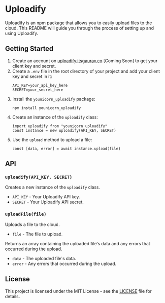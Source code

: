 # Uploadify

Uploadify is an npm package that allows you to easily upload files to the cloud. This README will guide you through the process of setting up and using Uploadify.

## Getting Started

1. Create an account on [uploadify.itsgaurav.co](https://uploadify.itsgaurav.co/) [Coming Soon] to get your client key and secret.
2. Create a `.env` file in the root directory of your project and add your client key and secret in it:
    ```
    API_KEY=your_api_key_here
    SECRET=your_secret_here
    ```
3. Install the `younicorn_uploadify` package:
    ```
    npm install younicorn_uploadify

    ```
4. Create an instance of the `uploadify` class:
    ```
    import uploadify from "younicorn_uploadify"
    const instance = new uploadify(API_KEY, SECRET)
    ```
5. Use the `upload` method to upload a file:
    ```
    const [data, error] = await instance.upload(file)
    ```

## API

### `uploadify(API_KEY, SECRET)`

Creates a new instance of the `uploadify` class.

- `API_KEY` - Your Uploadify API key.
- `SECRET` - Your Uploadify API secret.

### `uploadFile(file)`

Uploads a file to the cloud.

- `file` - The file to upload.

Returns an array containing the uploaded file's data and any errors that occurred during the upload.

- `data` - The uploaded file's data.
- `error` - Any errors that occurred during the upload.

## License

This project is licensed under the MIT License - see the [LICENSE](LICENSE) file for details.
